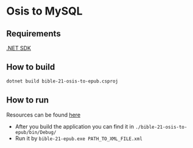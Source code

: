 # Osis to MySQL

## Requirements

[.NET SDK](https://www.microsoft.com/net/learn/get-started/windows)

## How to build

```bash
dotnet build bible-21-osis-to-epub.csproj
```

## How to run

Resources can be found [here](https://1drv.ms/f/s!ArZuV_aXyWwR3YNh7fHBjO8WgYfObQ)

- After you build the application you can find it in `./bible-21-osis-to-epub/bin/Debug/`
- Run it by `bible-21-epub.exe PATH_TO_XML_FILE.xml`